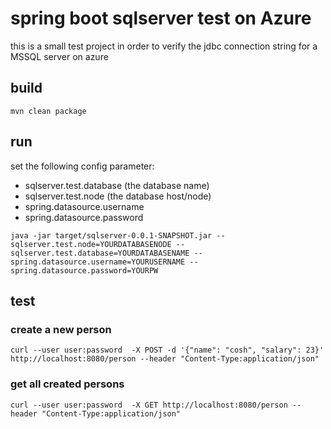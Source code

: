 # spring boot sqlserver test on Azure

this is a small test project in order to verify the jdbc connection string for a MSSQL server on azure

## build
<pre><code>mvn clean package
</code></pre>


## run
set the following config parameter:
* sqlserver.test.database (the database name)
* sqlserver.test.node (the database host/node)
* spring.datasource.username
* spring.datasource.password

<pre><code>java -jar target/sqlserver-0.0.1-SNAPSHOT.jar --sqlserver.test.node=YOURDATABASENODE --sqlserver.test.database=YOURDATABASENAME --spring.datasource.username=YOURUSERNAME --spring.datasource.password=YOURPW
</code></pre>

## test

### create a new person
<pre><code>curl --user user:password  -X POST -d '{"name": "cosh", "salary": 23}' http://localhost:8080/person --header "Content-Type:application/json"
</code></pre>

### get all created persons
<pre><code>curl --user user:password  -X GET http://localhost:8080/person --header "Content-Type:application/json"
</code></pre>
